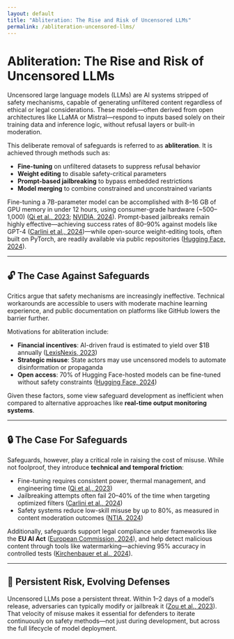 ```yaml
---
layout: default  
title: "Abliteration: The Rise and Risk of Uncensored LLMs"  
permalink: /abliteration-uncensored-llms/
---
```


# Abliteration: The Rise and Risk of Uncensored LLMs

Uncensored large language models (LLMs) are AI systems stripped of safety mechanisms, capable of generating unfiltered content regardless of ethical or legal considerations. These models—often derived from open architectures like LLaMA or Mistral—respond to inputs based solely on their training data and inference logic, without refusal layers or built-in moderation.

This deliberate removal of safeguards is referred to as **abliteration**. It is achieved through methods such as:

- **Fine-tuning** on unfiltered datasets to suppress refusal behavior  
- **Weight editing** to disable safety-critical parameters  
- **Prompt-based jailbreaking** to bypass embedded restrictions  
- **Model merging** to combine constrained and unconstrained variants  

Fine-tuning a 7B-parameter model can be accomplished with 8–16 GB of GPU memory in under 12 hours, using consumer-grade hardware (~$500–$1,000) ([Qi et al., 2023](https://arxiv.org/abs/2307.02483); [NVIDIA, 2024](https://www.nvidia.com)). Prompt-based jailbreaks remain highly effective—achieving success rates of 80–90% against models like GPT-4 ([Carlini et al., 2024](https://arxiv.org/abs/2402.07320))—while open-source weight-editing tools, often built on PyTorch, are readily available via public repositories ([Hugging Face, 2024](https://huggingface.co)).

---

## 🔓 The Case Against Safeguards

Critics argue that safety mechanisms are increasingly ineffective. Technical workarounds are accessible to users with moderate machine learning experience, and public documentation on platforms like GitHub lowers the barrier further.

Motivations for abliteration include:

- **Financial incentives**: AI-driven fraud is estimated to yield over $1B annually ([LexisNexis, 2023](https://risk.lexisnexis.com))  
- **Strategic misuse**: State actors may use uncensored models to automate disinformation or propaganda  
- **Open access**: 70% of Hugging Face-hosted models can be fine-tuned without safety constraints ([Hugging Face, 2024](https://huggingface.co))  

Given these factors, some view safeguard development as inefficient when compared to alternative approaches like **real-time output monitoring systems**.

---

## 🔒 The Case For Safeguards

Safeguards, however, play a critical role in raising the cost of misuse. While not foolproof, they introduce **technical and temporal friction**:

- Fine-tuning requires consistent power, thermal management, and engineering time ([Qi et al., 2023](https://arxiv.org/abs/2307.02483))  
- Jailbreaking attempts often fail 20–40% of the time when targeting optimized filters ([Carlini et al., 2024](https://arxiv.org/abs/2402.07320))  
- Safety systems reduce low-skill misuse by up to 80%, as measured in content moderation outcomes ([NTIA, 2024](https://ntia.gov))  

Additionally, safeguards support legal compliance under frameworks like the **EU AI Act** ([European Commission, 2024](https://commission.europa.eu)), and help detect malicious content through tools like watermarking—achieving 95% accuracy in controlled tests ([Kirchenbauer et al., 2024](https://arxiv.org/abs/2401.10292)).

---

## 🔫 Persistent Risk, Evolving Defenses

Uncensored LLMs pose a persistent threat. Within 1–2 days of a model’s release, adversaries can typically modify or jailbreak it ([Zou et al., 2023](https://arxiv.org/abs/2309.12345)). That velocity of misuse makes it essential for defenders to iterate continuously on safety methods—not just during development, but across the full lifecycle of model deployment.
